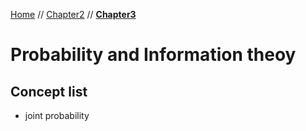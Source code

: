 [Home](../../README.md) // [Chapter2](../Chapter2/listChapter2.md) // **[Chapter3](listChapter3.md)**


# Probability and Information theoy

## Concept list

* joint probability
